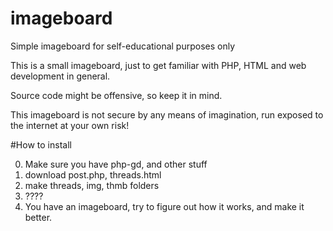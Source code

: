 # imageboard
Simple imageboard for self-educational purposes only


This is a small imageboard, just to get familiar with PHP, HTML and web development in general. 

Source code might be offensive, so keep it in mind. 

This imageboard is not secure by any means of imagination, run exposed to the internet at your own risk!


#How to install

0) Make sure you have php-gd, and other stuff
1) download post.php, threads.html
2) make threads, img, thmb folders
3) ????
4) You have an imageboard, try to figure out how it works, and make it better.


